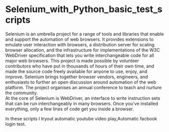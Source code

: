 # Selenium_with_Python_basic_test_scripts
Selenium is an umbrella project for a range of tools and libraries that enable and support the automation of web browsers. 
It provides extensions to emulate user interaction with browsers, a distribution server for scaling browser allocation, 
and the infrastructure for implementations of the W3C WebDriver specification that lets you write interchangeable code for all major web browsers. 
This project is made possible by volunteer contributors who have put in thousands of hours of their own time, and made the source code freely 
available for anyone to use, enjoy, and improve.  Selenium brings together browser vendors, engineers, and enthusiasts to further an open discussion 
around automation of the web platform. The project organises an annual conference to teach and nurture the community.  
At the core of Selenium is WebDriver, an interface to write instruction sets that can be run interchangeably in many browsers. Once you’ve installed everything, 
only a few lines of code get you inside a browser. 

In these scripts I tryout automatic youtube video play,Automatic facbook login test.
